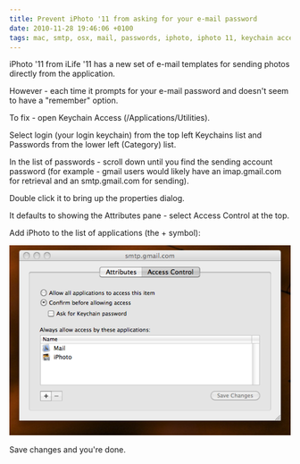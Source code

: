 ```yaml
---
title: Prevent iPhoto '11 from asking for your e-mail password
date: 2010-11-28 19:46:06 +0100
tags: mac, smtp, osx, mail, passwords, iphoto, iphoto 11, keychain access, ilife 11
---
```


iPhoto '11 from iLife '11 has a new set of e-mail templates for sending photos directly from the application.

However - each time it prompts for your e-mail password and doesn't seem to have a "remember" option.

To fix - open Keychain Access (/Applications/Utilities).

Select login (your login keychain) from the top left Keychains list and Passwords from the lower left (Category) list.

In the list of passwords - scroll down until you find the sending account password (for example - gmail users would likely have an imap.gmail.com for retrieval and an smtp.gmail.com for sending).

Double click it to bring up the properties dialog.

It defaults to showing the Attributes pane - select Access Control at the top.

Add iPhoto to the list of applications (the + symbol):

![Screenshot](password-access.png 'Screenshot')

Save changes and you're done.
